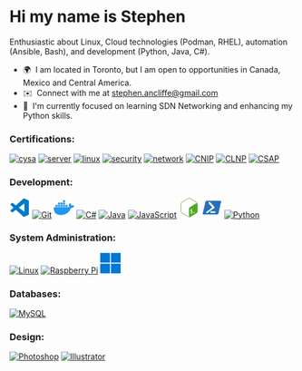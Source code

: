 Hi my name is Stephen
=================================

Enthusiastic about Linux, Cloud technologies (Podman, RHEL), automation (Ansible, Bash), and development (Python, Java, C#). 

* 🌍  I am located in Toronto, but I am open to opportunities in Canada, Mexico and Central America.
* ✉️  Connect with me at [stephen.ancliffe@gmail.com](mailto:stephen.ancliffe@outlook.com)
* 🧠  I'm currently focused on learning SDN Networking and enhancing my Python skills.

### Certifications:
<p align="left">
      <a href="https://www.credly.com/badges/fa79245a-bc6a-4a31-b9b9-f57512e4c1c0/public_url" target="_blank" rel="noreferrer"><img src="https://images.credly.com/size/220x220/images/dcd99b5b-da24-40a6-9364-62126d590c37/blob" width="76" height="76" alt="cysa" /></a>
    <a href="https://www.credly.com/badges/5575b431-8c47-437f-bd5f-2680f954f3de/public_url" target="_blank" rel="noreferrer"><img src="https://images.credly.com/size/680x680/images/8293972f-573a-4d0b-be14-0bcb65e80b16/blob" width="76" height="76" alt="server" /></a>
      <a href="https://www.credly.com/badges/cb8ca8ad-22e5-4220-b071-474caf04cbb5/public_url" target="_blank" rel="noreferrer"><img src="https://images.credly.com/size/680x680/images/c8ba8fa6-ab8b-4df7-879f-4ae7b98b2765/blob" width="76" height="76" alt="linux" /></a>
      <a href="https://www.credly.com/badges/445b9798-60ee-45d4-8cb8-ac71b19c8f17/public_url" target="_blank" rel="noreferrer"><img src="https://images.credly.com/size/680x680/images/80d8a06a-c384-42bf-ad36-db81bce5adce/blob" width="76" height="76" alt="security" /></a>
      <a href="https://www.credly.com/badges/8a51eb8a-5540-4242-a148-b2e91857c840/public_url" target="_blank" rel="noreferrer"><img src="https://images.credly.com/size/680x680/images/c70ba73e-3c8a-46fa-9d60-4a9af94ad662/blob" width="76" height="76" alt="network" /></a>
    <a href="https://www.credly.com/badges/31b89a10-9231-480e-bfd0-91e3dbee585c/public_url" target="_blank" rel="noreferrer"><img src="https://images.credly.com/size/680x680/images/f308a5b0-18e3-4e93-ae15-9f27dd0a94cc/CompTIA_CNIP.png" width="76" height="76" alt="CNIP" /></a>
    <a href="https://www.credly.com/badges/df7d6e97-3a23-4ae5-9978-baf35144594a/public_url" target="_blank" rel="noreferrer"><img src="https://images.credly.com/size/680x680/images/d68e17f2-b591-4f2e-ae64-414ba82665f4/CompTIA_CLNP.png" width="76" height="76" alt="CLNP" /></a>
      <a href="https://www.credly.com/earner/earned/badge/95b670b6-d2de-4ed4-a76a-026301bf8293" target="_blank" rel="noreferrer"><img src="https://images.credly.com/size/680x680/images/ba1b8072-8ebe-432c-88e5-05bc809c624a/CompTIA_CSAP.png" width="76" height="76" alt="CSAP" /></a>
</p>

### Development:
<p align="left">
  <a href="https://code.visualstudio.com/" target="_blank" rel="noreferrer"><img src="https://raw.githubusercontent.com/danielcranney/profileme-dev/refs/heads/main/public/icons/skills/visualstudiocode-colored.svg" width="36" height="36" alt="VS Code" /></a>
  <a href="https://git-scm.com/" target="_blank" rel="noreferrer"><img src="https://raw.githubusercontent.com/danielcranney/profileme-dev/refs/heads/main/public/icons/skills/git-colored.svg" width="36" height="36" alt="Git" /></a>
  <a href="https://www.docker.com/" target="_blank" rel="noreferrer"><img src="https://raw.githubusercontent.com/danielcranney/profileme-dev/refs/heads/main/public/icons/skills/docker-colored.svg" width="36" height="36" alt="Docker" /></a>
  <a href="https://docs.microsoft.com/en-us/dotnet/csharp/" target="_blank" rel="noreferrer"><img src="https://raw.githubusercontent.com/danielcranney/readme-generator/main/public/icons/skills/csharp-colored.svg" width="36" height="36" alt="C#" /></a>
  <a href="https://www.oracle.com/java/" target="_blank" rel="noreferrer"><img src="https://raw.githubusercontent.com/danielcranney/readme-generator/main/public/icons/skills/java-colored.svg" width="36" height="36" alt="Java" /></a>
  <a href="https://developer.mozilla.org/en-US/docs/Web/JavaScript" target="_blank" rel="noreferrer"><img src="https://raw.githubusercontent.com/danielcranney/readme-generator/main/public/icons/skills/javascript-colored.svg" width="36" height="36" alt="JavaScript" /></a>
  <a href="https://www.gnu.org/software/bash/" target="_blank" rel="noreferrer"><img src="https://raw.githubusercontent.com/danielcranney/profileme-dev/refs/heads/main/public/icons/skills/gnubash-colored.svg" width="36" height="36" alt="GNU Bash" /></a>
  <a href="https://microsoft.com/powershell" target="_blank" rel="noreferrer"><img src="https://raw.githubusercontent.com/danielcranney/profileme-dev/refs/heads/main/public/icons/skills/powershell-colored.svg" width="36" height="36" alt="Powershell" /></a>
  <a href="https://www.python.org/" target="_blank" rel="noreferrer"><img src="https://raw.githubusercontent.com/danielcranney/readme-generator/main/public/icons/skills/python-colored.svg" width="36" height="36" alt="Python" /></a>
</p>

### System Administration:
<p align="left">
  <a href="https://www.linux.org" target="_blank" rel="noreferrer"><img src="https://raw.githubusercontent.com/danielcranney/readme-generator/main/public/icons/skills/linux-colored.svg" width="36" height="36" alt="Linux" /></a>
  <a href="https://www.raspberrypi.org/" target="_blank" rel="noreferrer"><img src="https://raw.githubusercontent.com/danielcranney/readme-generator/main/public/icons/skills/raspberrypi-colored.svg" width="36" height="36" alt="Raspberry Pi" /><a>
  <a href="https://www.microsoft.com/en-ca/windows" target="_blank" rel="noreferrer"><img src="https://raw.githubusercontent.com/BranchingBad/BranchingBad/refs/heads/main/images/Windows_logo_-_2021.svg" width="36" height="36" alt="Raspberry Pi" /><a>
</p>

### Databases:
<p align="left">
  <a href="https://www.mysql.com/" target="_blank" rel="noreferrer"><img src="https://raw.githubusercontent.com/danielcranney/readme-generator/main/public/icons/skills/mysql-colored.svg" width="36" height="36" alt="MySQL" /></a>
</p>

### Design:
<p align="left">
  <a href="https://www.adobe.com/ca/products/photoshop.html" target="_blank" rel="noreferrer"><img src="https://raw.githubusercontent.com/danielcranney/readme-generator/main/public/icons/skills/photoshop-colored.svg" width="36" height="36" alt="Photoshop" /></a>
  <a href="https://www.adobe.com/ca/products/illustrator.html" target="_blank" rel="noreferrer"><img src="https://raw.githubusercontent.com/danielcranney/readme-generator/main/public/icons/skills/illustrator-colored.svg" width="36" height="36" alt="Illustrator" /></a>
</p>
